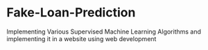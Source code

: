 # Fake-Loan-Prediction
Implementing Various Supervised Machine Learning Algorithms and implementing it in a website using web development 
